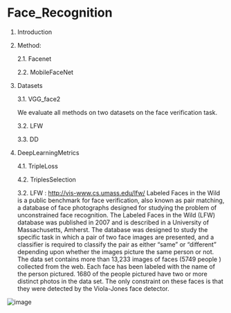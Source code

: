 # Face_Recognition


1. Introduction
2. Method:
   
   2.1. Facenet
   
   2.2. MobileFaceNet
   
3. Datasets

   3.1. VGG_face2
   
     We evaluate all methods on two datasets  on the face verification task.

   3.2. LFW 
  
   3.3. DD

4. DeepLearningMetrics
  
   4.1. TripleLoss
  
   4.2. TriplesSelection
   
   
   
   
    
    
    3.2. LFW :  http://vis-www.cs.umass.edu/lfw/
Labeled Faces in the Wild is a public benchmark for face verification, also known as pair matching, a database of face photographs designed for studying the problem of unconstrained face recognition.
The Labeled Faces in the Wild (LFW) database was published in 2007 and is described in a University of Massachusetts,  Amherst. The database was designed to study the specific task in which a pair of two face images are presented, and a classifier is required to classify the pair as either “same” or “different” depending upon whether the images picture the same person or not. The data set contains more than 13,233 images of faces (5749 people ) collected from the web. Each face has been labeled with the name of the person pictured. 1680 of the people pictured have two or more distinct photos in the data set. The only constraint on these faces is that they were detected by the Viola-Jones face detector.
   
   
   


![image](https://user-images.githubusercontent.com/61636515/93780904-079fe700-fc29-11ea-8649-3929d837bb0d.png)
